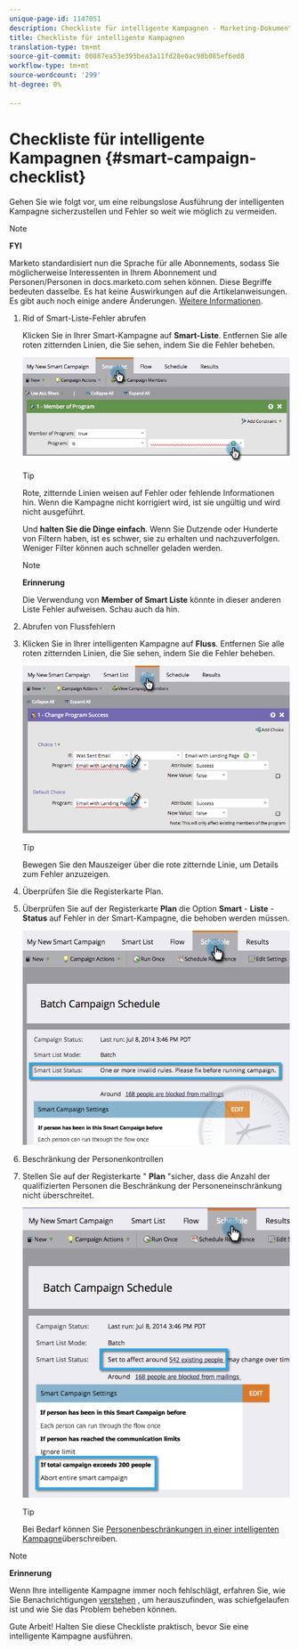 ```yaml
---
unique-page-id: 1147051
description: Checkliste für intelligente Kampagnen - Marketing-Dokumente - Produktdokumentation
title: Checkliste für intelligente Kampagnen
translation-type: tm+mt
source-git-commit: 00887ea53e395bea3a11fd28e0ac98b085ef6ed8
workflow-type: tm+mt
source-wordcount: '299'
ht-degree: 0%

---
```



# Checkliste für intelligente Kampagnen {#smart-campaign-checklist}

Gehen Sie wie folgt vor, um eine reibungslose Ausführung der intelligenten Kampagne sicherzustellen und Fehler so weit wie möglich zu vermeiden.

>[!NOTE]
>
>**FYI**
>
>Marketo standardisiert nun die Sprache für alle Abonnements, sodass Sie möglicherweise Interessenten in Ihrem Abonnement und Personen/Personen in docs.marketo.com sehen können. Diese Begriffe bedeuten dasselbe. Es hat keine Auswirkungen auf die Artikelanweisungen. Es gibt auch noch einige andere Änderungen. [Weitere Informationen](http://docs.marketo.com/display/DOCS/Updates+to+Marketo+Terminology).

1. Rid of Smart-Liste-Fehler abrufen

   Klicken Sie in Ihrer Smart-Kampagne auf **Smart-Liste**. Entfernen Sie alle roten zitternden Linien, die Sie sehen, indem Sie die Fehler beheben.

   ![](assets/image2014-9-22-16-3a9-3a13.png)

   >[!TIP]
   >
   >Rote, zitternde Linien weisen auf Fehler oder fehlende Informationen hin. Wenn die Kampagne nicht korrigiert wird, ist sie ungültig und wird nicht ausgeführt.
   >
   >
   >Und **halten Sie die Dinge einfach**. Wenn Sie Dutzende oder Hunderte von Filtern haben, ist es schwer, sie zu erhalten und nachzuverfolgen. Weniger Filter können auch schneller geladen werden.

   >[!NOTE]
   >
   >**Erinnerung**
   >
   >
   >Die Verwendung von **Member of Smart Liste** könnte in dieser anderen Liste Fehler aufweisen. Schau auch da hin.

1. Abrufen von Flussfehlern
1. Klicken Sie in Ihrer intelligenten Kampagne auf **Fluss**. Entfernen Sie alle roten zitternden Linien, die Sie sehen, indem Sie die Fehler beheben.

   ![](assets/image2014-9-22-16-3a10-3a49.png)

   >[!TIP]
   >
   >Bewegen Sie den Mauszeiger über die rote zitternde Linie, um Details zum Fehler anzuzeigen.

1. Überprüfen Sie die Registerkarte Plan.
1. Überprüfen Sie auf der Registerkarte **Plan** die Option **Smart** - **Liste** - **Status** auf Fehler in der Smart-Kampagne, die behoben werden müssen.

   ![](assets/three.png)

1. Beschränkung der Personenkontrollen
1. Stellen Sie auf der Registerkarte &quot; **Plan** &quot;sicher, dass die Anzahl der qualifizierten Personen die Beschränkung der Personeneinschränkung nicht überschreitet.

   ![](assets/four.png)

   >[!TIP]
   >
   >Bei Bedarf können Sie [Personenbeschränkungen in einer intelligenten Kampagne](../../../../product-docs/core-marketo-concepts/smart-campaigns/using-smart-campaigns/override-person-restrictions-in-a-smart-campaign.md)überschreiben.

>[!NOTE]
>
>**Erinnerung**
>
>Wenn Ihre intelligente Kampagne immer noch fehlschlägt, erfahren Sie, wie Sie Benachrichtigungen [verstehen](../../../../product-docs/core-marketo-concepts/miscellaneous/understanding-notifications.md) , um herauszufinden, was schiefgelaufen ist und wie Sie das Problem beheben können.

Gute Arbeit! Halten Sie diese Checkliste praktisch, bevor Sie eine intelligente Kampagne ausführen.
